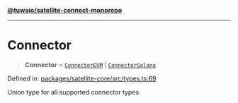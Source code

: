 [**@tuwaio/satellite-connect-monorepo**](../../../README.md)

***

# Connector

> **Connector** = [`ConnectorEVM`](ConnectorEVM.md) \| [`ConnectorSolana`](ConnectorSolana.md)

Defined in: [packages/satellite-core/src/types.ts:69](https://github.com/TuwaIO/satellite-connect/blob/5ea2bf35da638317e8edf885c3993433cb84e778/packages/satellite-core/src/types.ts#L69)

Union type for all supported connector types
